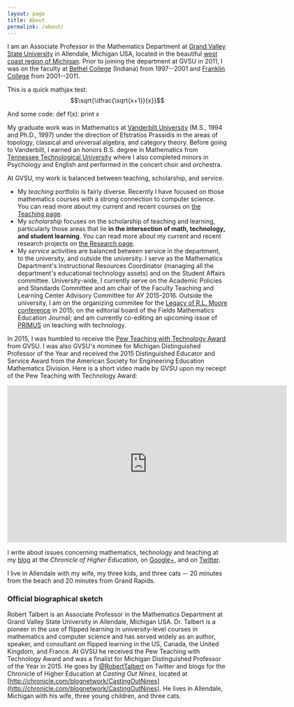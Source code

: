 ```yaml
---
layout: page
title: About
permalink: /about/
---
```


I am an Associate Professor in the Mathematics Department at [Grand Valley State University](http://www.gvsu.edu) in Allendale, Michigan USA, located in the beautiful [west coast region of Michigan](http://usatoday30.usatoday.com/travel/destinations/2006-06-05-michigan_x.htm). Prior to joining the department at GVSU in 2011, I was on the faculty at [Bethel College](http://www.bethelcollege.edu) (Indiana) from 1997--2001 and [Franklin College](http://www.franklincollege.edu) from 2001--2011. 

This is a quick mathjax test: $$\sqrt{\dfrac{\sqrt{x+1}}{x}}$$

And some code: 
    def f(x):
        print x

My graduate work was in Mathematics at [Vanderbilt University](http://www.vanderbilt.edu/) (M.S., 1994 and Ph.D., 1997) under the direction of Efstratios Prassidis in the areas of topology, classical and universal algebra, and category theory. Before going to Vanderbilt, I earned an honors B.S. degree in Mathematics from [Tennessee Technological University](http://www.tntech.edu) where I also completed minors in Psychology and English and performed in the concert choir and orchestra. 

At GVSU, my work is balanced between teaching, scholarship, and service. 

+ My _teaching_ portfolio is fairly diverse. Recently I have focused on those mathematics courses with a strong connection to computer science. You can read more about my current and recent courses on [the Teaching page](/teaching). 
+ My _scholarship_ focuses on the scholarship of teaching and learning, particularly those areas that lie __in the intersection of math, technology, and student learning__. You can read more about my current and recent research projects on [the Research page](/research). 
+ My _service_ activities are balanced between service in the department, to the university, and outside the university. I serve as the Mathematics Department's Instructional Resources Coordinator (managing all the department's educational technology assets) and on the Student Affairs committee. University-wide, I currently serve on the Academic Policies and Standards Committee and am chair of the Faculty Teaching and Learning Center Advisory Committee for AY 2015-2016. Outside the university, I am on the organizing commitee for the [Legacy of R.L. Moore conference](http://legacyrlmoore.org/) in 2015; on the editorial board of the Fields Mathematics Education Journal; and am currently co-editing an upcoming issue of [PRIMUS](http://www.tandfonline.com/toc/upri20/current#.VVtZGZNVhBc) on teaching with technology. 

In 2015, I was humbled to receive the [Pew Teaching with Technology Award](https://www.gvsu.edu/ftlc/pew-teaching-with-technology-award-60.htm) from GVSU. I was also GVSU's nominee for Michigan Distinguished Professor of the Year and received the 2015 Distinguished Educator and Service Award from the American Society for Engineering Education Mathematics Division. Here is a short video made by GVSU upon my receipt of the Pew Teaching with Technology Award: 

<iframe width="640" height="360" src="https://www.youtube.com/embed/0xMX0XpagGQ" frameborder="0" allowfullscreen></iframe>

I write about issues concerning mathematics, technology and teaching at my [blog](http://chronicle.com/blognetwork/castingoutnines) at the _Chronicle of Higher Education_, on [Google+](http://google.com/+RobertTalbert), and on [Twitter](http://twitter.com/RobertTalbert). 

I live in Allendale with my wife, my three kids, and three cats -- 20 minutes from the beach and 20 minutes from Grand Rapids. 

### Official biographical sketch 

 Robert Talbert is an Associate Professor in the Mathematics Department at Grand Valley State University in Allendale, Michigan USA. Dr. Talbert is a pioneer in the use of flipped learning in university-level courses in mathematics and computer science and has served widely as an author, speaker, and consultant on flipped learning in the US, Canada, the United Kingdom, and France. At GVSU he received the Pew Teaching with Technology Award and was a finalist for Michigan Distinguished Professor of the Year in 2015. He goes by [@RobertTalbert](http://www.twitter.com/RobertTalbert) on Twitter and blogs for the Chronicle of Higher Education at _Casting Out Nines_, located at [http://chronicle.com/blognetwork/CastingOutNines](http://chronicle.com/blognetwork/CastingOutNines). He lives in Allendale, Michigan with his wife, three young children, and three cats.